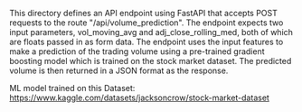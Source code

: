 This directory defines an API endpoint using FastAPI that accepts POST requests to the route "/api/volume_prediction". The endpoint expects two input parameters, vol_moving_avg and adj_close_rolling_med, both of which are floats passed in as form data. The endpoint uses the input features to make a prediction of the trading volume using a pre-trained gradient boosting model which is trained on the stock market dataset. The predicted volume is then returned in a JSON format as the response.

ML model trained on this Dataset: https://www.kaggle.com/datasets/jacksoncrow/stock-market-dataset


